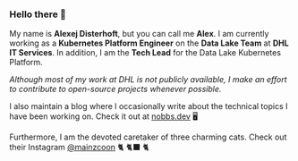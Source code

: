 ### Hello there 👋

My name is **Alexej Disterhoft**, but you can call me **Alex**. I am currently working as a **Kubernetes Platform Engineer** on the **Data Lake Team** at **DHL IT Services**. In addition, I am the **Tech Lead** for the Data Lake Kubernetes Platform.

_Although most of my work at DHL is not publicly available, I make an effort to contribute to open-source projects whenever possible._

I also maintain a blog where I occasionally write about the technical topics I have been working on. Check it out at [nobbs.dev](https://nobbs.dev) 🖥️

Furthermore, I am the devoted caretaker of three charming cats. Check out their Instagram [@mainzcoon](https://www.instagram.com/mainzcoon/) 🐈 🐈‍⬛ 🐈
